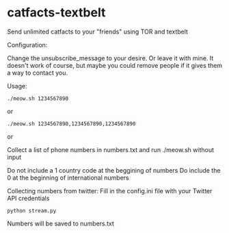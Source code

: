 # catfacts-textbelt
Send unlimited catfacts to your "friends" using TOR and textbelt

Configuration:

Change the unsubscribe_message to your desire. Or leave it with mine. It doesn't work of course, but maybe you could remove people if it gives them a way to contact you.

Usage:
```
./meow.sh 1234567890
```
or
```
./meow.sh 1234567890,1234567890,1234567890
```
or 

Collect a list of phone numbers in numbers.txt and run ./meow.sh without input

Do not include a 1 country code at the beggining of numbers
Do include the 0 at the beginning of international numbers

Collecting numbers from twitter:
Fill in the config.ini file with your Twitter API credentials
```
python stream.py
```
Numbers will be saved to numbers.txt
